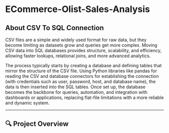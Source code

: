 # ECommerce-Olist-Sales-Analysis

## About CSV To SQL Connection
CSV files are a simple and widely used format for raw data, but they become limiting as datasets grow and queries get more complex. Moving CSV data into SQL databases provides structure, scalability, and efficiency, allowing faster lookups, relational joins, and more advanced analytics.

The process typically starts by creating a database and defining tables that mirror the structure of the CSV file. Using Python libraries like pandas for reading the CSV and database connectors for establishing the connection (with credentials such as user, password, host, and database name), the data is then inserted into the SQL tables. Once set up, the database becomes the backbone for queries, automation, and integration with dashboards or applications, replacing flat-file limitations with a more reliable and dynamic system.

---

## 🔍 Project Overview
